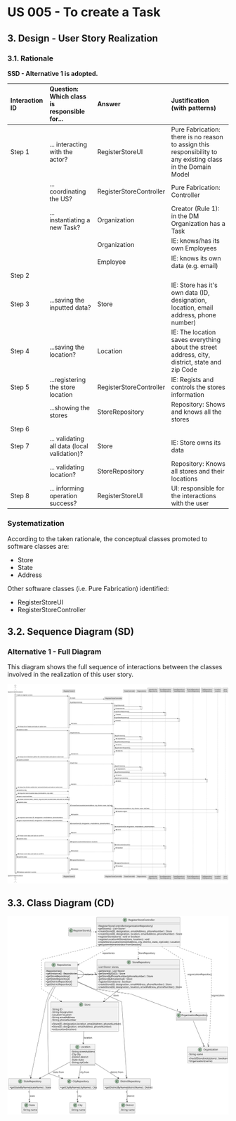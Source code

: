 # US 005 - To create a Task 

## 3. Design - User Story Realization 

### 3.1. Rationale

**SSD - Alternative 1 is adopted.**

| Interaction ID | Question: Which class is responsible for...  | Answer                  | Justification (with patterns)                                                                                |
|:---------------|:---------------------------------------------|:------------------------|:-------------------------------------------------------------------------------------------------------------|
| Step 1  		     | 	... interacting with the actor?             | RegisterStoreUI         | Pure Fabrication: there is no reason to assign this responsibility to any existing class in the Domain Model |
| 			  		        | 	... coordinating the US?                    | RegisterStoreController | Pure Fabrication: Controller                                                                                 |
| 			  		        | 	... instantiating a new Task?               | Organization            | Creator (Rule 1): in the DM Organization has a Task                                                          |
| 			  		        | 							                                      | Organization            | IE: knows/has its own Employees                                                                              |
| 			  		        | 							                                      | Employee                | IE: knows its own data (e.g. email)                                                                          |
| Step 2  		     | 							                                      |                         |                                                                                                              |
| Step 3  		     | 	...saving the inputted data?                | Store                   | IE: Store has it's own data (ID, designation, location, email address, phone number)                         |
| Step 4  		     | 	...saving the location?                     | Location                | IE: The location saves everything about the street address, city, district, state and zip Code               |
| Step 5  		     | 	...registering the store location           | RegisterStoreController | IE: Regists and controls the stores information                                                              |
| 		             | 	...showing the stores                       | StoreRepository         | Repository: Shows and knows all the stores                                                                   | 
| Step 6  		     | 							                                      |                         |                                                                                                              |              
| Step 7  		     | 	... validating all data (local validation)? | Store                   | IE: Store owns its data                                                                                      | 
| 			  		        | 	... validating location?                    | StoreRepository         | Repository: Knows all stores and their locations                                                             | 
| Step 8  		     | 	... informing operation success?            | RegisterStoreUI         | UI: responsible for the interactions with the user                                                           | 

### Systematization ##

According to the taken rationale, the conceptual classes promoted to software classes are: 

 * Store
 * State
 * Address

Other software classes (i.e. Pure Fabrication) identified: 

 * RegisterStoreUI  
 * RegisterStoreController


## 3.2. Sequence Diagram (SD)

### Alternative 1 - Full Diagram

This diagram shows the full sequence of interactions between the classes involved in the realization of this user story.

![Sequence Diagram - Full](svg/us005-sequence-diagram-full.svg)

## 3.3. Class Diagram (CD)

![Class Diagram](svg/us005-class-diagram.svg)